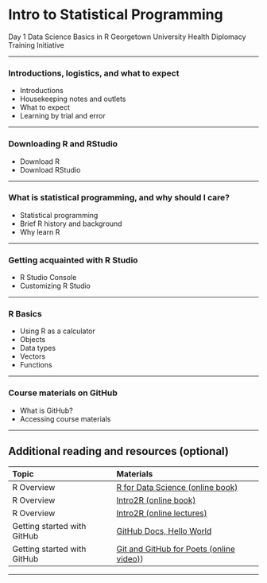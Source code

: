 Intro to Statistical Programming
================

Day 1
Data Science Basics in R
Georgetown University Health Diplomacy Training Initiative

------------------------------------------------------------------------

### Introductions, logistics, and what to expect

-   Introductions
-   Housekeeping notes and outlets
-   What to expect
-   Learning by trial and error

------------------------------------------------------------------------

### Downloading R and RStudio
-   Download R
-   Download RStudio

------------------------------------------------------------------------

### What is statistical programming, and why should I care?

-   Statistical programming
-   Brief R history and background
-   Why learn R

------------------------------------------------------------------------

### Getting acquainted with R Studio

-   R Studio Console
-   Customizing R Studio

------------------------------------------------------------------------

### R Basics

-   Using R as a calculator
-   Objects
-   Data types
-   Vectors
-   Functions

------------------------------------------------------------------------

### Course materials on GitHub

-   What is GitHub?
-   Accessing course materials

------------------------------------------------------------------------

## Additional reading and resources (optional)

|  Topic                                            |     Materials 
|:----------------------------------------          |:--------------------------------------------------------------------------------------|
| R Overview                                        | [R for Data Science (online book)](https://r4ds.had.co.nz/)                           | 
| R Overview                                        | [Intro2R (online book)](https://intro2r.com/)                                         |   
| R Overview                                        | [Intro2R (online lectures)](https://alexd106.github.io/intro2R/lectures.html)         | 
| Getting started with GitHub                       | [GitHub Docs, Hello World](https://docs.github.com/en/get-started/start-your-journey/hello-world)         | 
| Getting started with GitHub                       | [Git and GitHub for Poets (online video)](https://www.youtube.com/watch?v=BCQHnlnPusY&list=PLRqwX-V7Uu6ZF9C0YMKuns9sLDzK6zoiV&index=2))         | 

------------------------------------------------------------------------


